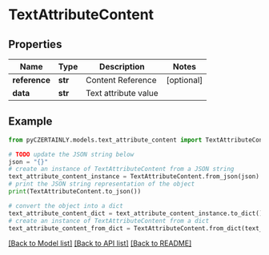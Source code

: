 # TextAttributeContent


## Properties

Name | Type | Description | Notes
------------ | ------------- | ------------- | -------------
**reference** | **str** | Content Reference | [optional] 
**data** | **str** | Text attribute value | 

## Example

```python
from pyCZERTAINLY.models.text_attribute_content import TextAttributeContent

# TODO update the JSON string below
json = "{}"
# create an instance of TextAttributeContent from a JSON string
text_attribute_content_instance = TextAttributeContent.from_json(json)
# print the JSON string representation of the object
print(TextAttributeContent.to_json())

# convert the object into a dict
text_attribute_content_dict = text_attribute_content_instance.to_dict()
# create an instance of TextAttributeContent from a dict
text_attribute_content_from_dict = TextAttributeContent.from_dict(text_attribute_content_dict)
```
[[Back to Model list]](../README.md#documentation-for-models) [[Back to API list]](../README.md#documentation-for-api-endpoints) [[Back to README]](../README.md)


